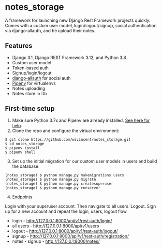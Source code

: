 # notes_storage

A framework for launching new Django Rest Framework projects quickly. Comes with a custom user model, login/logout/signup, social authentication via django-allauth, and he upload their notes.

## Features

- Django 3.1, Django REST Framework 3.12, and Python 3.8
- Custom user model
- Token-based auth
- Signup/login/logout
- [django-allauth](https://github.com/pennersr/django-allauth) for social auth
- [Pipenv](https://github.com/pypa/pipenv) for virtualenvs
- Notes uploading
- Notes store in Db

## First-time setup

1.  Make sure Python 3.7x and Pipenv are already installed. [See here for help](https://djangoforbeginners.com/initial-setup/).
2.  Clone the repo and configure the virtual environment:

```
$ git clone https://github.com/wsvincent/notes_storage.git
$ cd notes_storage
$ pipenv install
$ pipenv shell
```

3.  Set up the initial migration for our custom user models in users and build the database.

```
(notes_storage) $ python manage.py makemigrations users
(notes_storage) $ python manage.py migrate
(notes_storage) $ python manage.py createsuperuser
(notes_storage) $ python manage.py runserver
```

4.  Endpoints

Login with your superuser account. Then navigate to all users. Logout. Sign up for a new account and repeat the login, users, logout flow.

- login - http://127.0.0.1:8000/api/v1/rest-auth/login/
- all users - http://127.0.0.1:8000/api/v1/users
- logout - http://127.0.0.1:8000/api/v1/rest-auth/logout/
- signup - http://127.0.0.1:8000/api/v1/rest-auth/registration/
- notes - signup - http://127.0.0.1:8000/notes/
